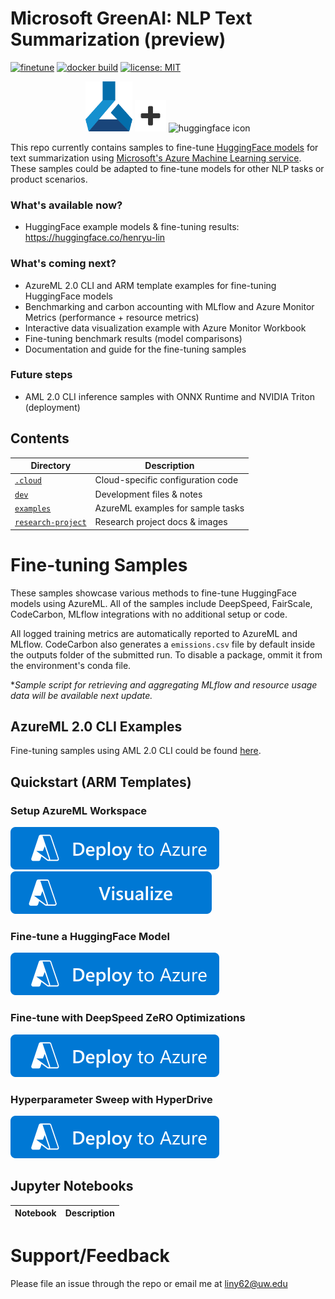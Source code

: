 # Microsoft GreenAI: NLP Text Summarization (preview)
[![finetune](https://img.shields.io/badge/finetune-placeholder-d52f2f.svg)](./README.md#quickstart-arm-templates) [![docker build](https://img.shields.io/badge/docker-placeholder-46c946.svg)](./examples/assets/environment/Dockerfile) [![license: MIT](https://img.shields.io/badge/license-MIT-blue.svg)](./LICENSE)

<p align="center">
  <img src="research-project/images/azureml-icon.png" alt="azureml icon" height="80"/>
  <img src="research-project/images/plus-icon.png" alt="plus" height="50"/>
  <img src="https://huggingface.co/front/assets/huggingface_logo.svg" alt="huggingface icon" height="80"/>
</p>

This repo currently contains samples to fine-tune [HuggingFace models](https://huggingface.co/models) for text summarization using [Microsoft's Azure Machine Learning service](https://azure.microsoft.com/en-us/services/machine-learning-service/). These samples could be adapted to fine-tune models for other NLP tasks or product scenarios.

### What's available now?
* HuggingFace example models & fine-tuning results: https://huggingface.co/henryu-lin

### What's coming next?
* AzureML 2.0 CLI and ARM template examples for fine-tuning HuggingFace models
* Benchmarking and carbon accounting with MLflow and Azure Monitor Metrics (performance + resource metrics)
* Interactive data visualization example with Azure Monitor Workbook
* Fine-tuning benchmark results (model comparisons)
* Documentation and guide for the fine-tuning samples

### Future steps
* AML 2.0 CLI inference samples with ONNX Runtime and NVIDIA Triton (deployment)

## Contents
| Directory | Description |
| --------- | ----------- |
| [`.cloud`](./.cloud) | Cloud-specific configuration code |
| [`dev`](./dev) | Development files & notes |
| [`examples`](./examples) | AzureML examples for sample tasks |
| [`research-project`](./research-project) | Research project docs & images |

# Fine-tuning Samples
These samples showcase various methods to fine-tune HuggingFace models using AzureML. All of the samples include DeepSpeed, FairScale, CodeCarbon, MLflow integrations with no additional setup or code.

All logged training metrics are automatically reported to AzureML and MLflow. CodeCarbon also generates a `emissions.csv` file by default inside the outputs folder of the submitted run. To disable a package, ommit it from the environment's conda file.

**Sample script for retrieving and aggregating MLflow and resource usage data will be available next update.*

## AzureML 2.0 CLI Examples
Fine-tuning samples using AML 2.0 CLI could be found [here](./examples).

## Quickstart (ARM Templates)

### Setup AzureML Workspace
[![Deploy to Azure](https://raw.githubusercontent.com/Azure/azure-quickstart-templates/master/1-CONTRIBUTION-GUIDE/images/deploytoazure.svg?sanitize=true)](https://portal.azure.com/#create/Microsoft.Template/uri/https%3A%2F%2Fraw.githubusercontent.com%2Fhenryu%2Dlin%2Fazureml%2Dgreenai%2Dtxtsum%2Fmain%2Fexample%2F%2Ecloud%2FazuredeployWorkspaceAssets%2Ejson)
[![Visualize](https://raw.githubusercontent.com/Azure/azure-quickstart-templates/master/1-CONTRIBUTION-GUIDE/images/visualizebutton.svg?sanitize=true)](http://armviz.io/#/?load=https://raw.githubusercontent.com/henryu-lin/azureml-greenai-txtsum/main/example/.cloud/azuredeployWorkspaceAssets.json)  

### Fine-tune a HuggingFace Model
[![Deploy to Azure](https://raw.githubusercontent.com/Azure/azure-quickstart-templates/master/1-CONTRIBUTION-GUIDE/images/deploytoazure.svg?sanitize=true)](https://portal.azure.com/#create/Microsoft.Template/uri/https%3A%2F%2Fraw.githubusercontent.com%2Fhenryu%2Dlin%2Fazureml%2Dgreenai%2Dtxtsum%2Fmain%2Fexample%2F%2Ecloud%2FazuredeployCommandJob%2Ejson)

### Fine-tune with DeepSpeed ZeRO Optimizations
[![Deploy to Azure](https://raw.githubusercontent.com/Azure/azure-quickstart-templates/master/1-CONTRIBUTION-GUIDE/images/deploytoazure.svg?sanitize=true)](https://portal.azure.com/#create/Microsoft.Template/uri/https%3A%2F%2Fraw.githubusercontent.com%2Fhenryu%2Dlin%2Fazureml%2Dgreenai%2Dtxtsum%2Fmain%2Fexample%2F%2Ecloud%2FazuredeployCommandJobDS%2Ejson)

### Hyperparameter Sweep with HyperDrive
[![Deploy to Azure](https://raw.githubusercontent.com/Azure/azure-quickstart-templates/master/1-CONTRIBUTION-GUIDE/images/deploytoazure.svg?sanitize=true)](https://portal.azure.com/#create/Microsoft.Template/uri/https%3A%2F%2Fraw.githubusercontent.com%2Fhenryu%2Dlin%2Fazureml%2Dgreenai%2Dtxtsum%2Fmain%2Fexample%2F%2Ecloud%2FazuredeploySweepJob%2Ejson)

## Jupyter Notebooks
| Notebook | Description |
| -------- | ----------- |

# Support/Feedback
Please file an issue through the repo or email me at liny62@uw.edu
